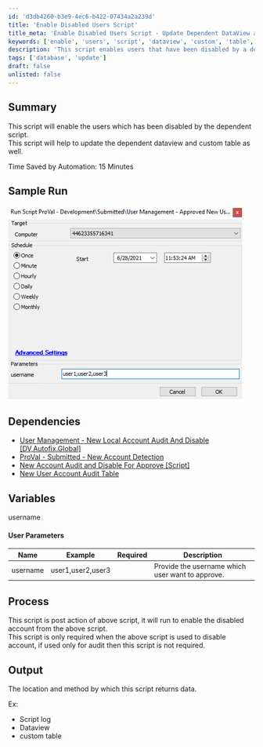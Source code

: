 ```yaml
---
id: 'd3db4260-b3e9-4ec6-b422-07434a2a239d'
title: 'Enable Disabled Users Script'
title_meta: 'Enable Disabled Users Script - Update Dependent DataView and Custom Table'
keywords: ['enable', 'users', 'script', 'dataview', 'custom', 'table', 'audit']
description: 'This script enables users that have been disabled by a dependent script. It also updates the dependent DataView and custom table, saving approximately 15 minutes through automation. This is a post-action script that is essential when the previous script is used to disable accounts.'
tags: ['database', 'update']
draft: false
unlisted: false
---
```

## Summary

This script will enable the users which has been disabled by the dependent script.  
This script will help to update the dependent dataview and custom table as well.

Time Saved by Automation: 15 Minutes

## Sample Run

![Sample Run](../../../static/img/User-Management---Approved-New-User---Activate-DV,Param/image_1.png)

## Dependencies

- [User Management - New Local Account Audit And Disable [DV,Autofix,Global]](<../../unsorted/User Management - New Local Account Audit And Disable DV,Autofix,Global.md>)  
- [ProVal - Submitted - New Account Detection](https://proval.itglue.com/DOC-5078775-7695147)  
- [New Account Audit and Disable For Approve [Script]](<../dataviews/New Account Audit and Disable For Approve.md>)  
- [New User Account Audit Table](<../tables/custom_proval_computer_new_accounts.md>)  

## Variables

username

#### User Parameters

| Name     | Example                | Required | Description                                    |
|----------|------------------------|----------|------------------------------------------------|
| username | user1,user2,user3     |          | Provide the username which user want to approve.|

## Process

This script is post action of above script, it will run to enable the disabled account from the above script.  
This script is only required when the above script is used to disable account, if used only for audit then this script is not required.

## Output

The location and method by which this script returns data.

Ex:  

- Script log
- Dataview
- custom table












